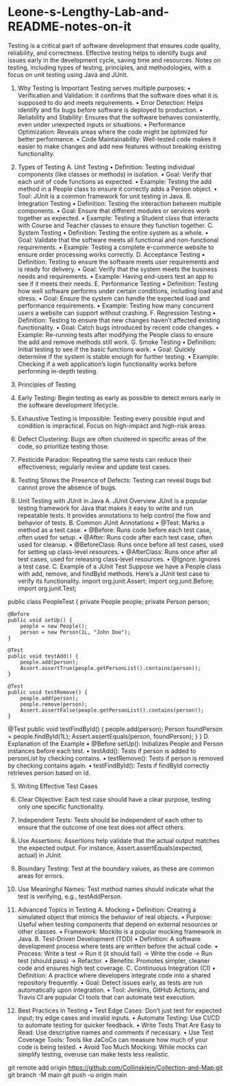 # Leone-s-Lengthy-Lab-and-README-notes-on-it
Testing is a critical part of software development that ensures code quality, reliability, and correctness. Effective testing helps to identify bugs and issues early in the development cycle, saving time and resources.
Notes on testing, including types of testing, principles, and methodologies, with a focus on unit testing using Java and JUnit.
1. Why Testing Is Important
Testing serves multiple purposes:
•	Verification and Validation: It confirms that the software does what it is supposed to do and meets requirements.
•	Error Detection: Helps identify and fix bugs before software is deployed to production.
•	Reliability and Stability: Ensures that the software behaves consistently, even under unexpected inputs or situations.
•	Performance Optimization: Reveals areas where the code might be optimized for better performance.
•	Code Maintainability: Well-tested code makes it easier to make changes and add new features without breaking existing functionality.

2. Types of Testing
A. Unit Testing
•	Definition: Testing individual components (like classes or methods) in isolation.
•	Goal: Verify that each unit of code functions as expected.
•	Example: Testing the add method in a People class to ensure it correctly adds a Person object.
•	Tool: JUnit is a common framework for unit testing in Java.
B. Integration Testing
•	Definition: Testing the interaction between multiple components.
•	Goal: Ensure that different modules or services work together as expected.
•	Example: Testing a Student class that interacts with Course and Teacher classes to ensure they function together.
C. System Testing
•	Definition: Testing the entire system as a whole.
•	Goal: Validate that the software meets all functional and non-functional requirements.
•	Example: Testing a complete e-commerce website to ensure order processing works correctly.
D. Acceptance Testing
•	Definition: Testing to ensure the software meets user requirements and is ready for delivery.
•	Goal: Verify that the system meets the business needs and requirements.
•	Example: Having end-users test an app to see if it meets their needs.
E. Performance Testing
•	Definition: Testing how well software performs under certain conditions, including load and stress.
•	Goal: Ensure the system can handle the expected load and performance requirements.
•	Example: Testing how many concurrent users a website can support without crashing.
F. Regression Testing
•	Definition: Testing to ensure that new changes haven’t affected existing functionality.
•	Goal: Catch bugs introduced by recent code changes.
•	Example: Re-running tests after modifying the People class to ensure the add and remove methods still work.
G. Smoke Testing
•	Definition: Initial testing to see if the basic functions work.
•	Goal: Quickly determine if the system is stable enough for further testing.
•	Example: Checking if a web application’s login functionality works before performing in-depth testing.

3. Principles of Testing
1.	Early Testing: Begin testing as early as possible to detect errors early in the software development lifecycle.
2.	Exhaustive Testing is Impossible: Testing every possible input and condition is impractical. Focus on high-impact and high-risk areas.
3.	Defect Clustering: Bugs are often clustered in specific areas of the code, so prioritize testing those.
4.	Pesticide Paradox: Repeating the same tests can reduce their effectiveness; regularly review and update test cases.
5.	Testing Shows the Presence of Defects: Testing can reveal bugs but cannot prove the absence of bugs.

4. Unit Testing with JUnit in Java
A. JUnit Overview
JUnit is a popular testing framework for Java that makes it easy to write and run repeatable tests. It provides annotations to help control the flow and behavior of tests.
B. Common JUnit Annotations
•	@Test: Marks a method as a test case.
•	@Before: Runs code before each test case, often used for setup.
•	@After: Runs code after each test case, often used for cleanup.
•	@BeforeClass: Runs once before all test cases, used for setting up class-level resources.
•	@AfterClass: Runs once after all test cases, used for releasing class-level resources.
•	@Ignore: Ignores a test case.
C. Example of a JUnit Test
Suppose we have a People class with add, remove, and findById methods. Here’s a JUnit test case to verify its functionality.
import org.junit.Assert;
import org.junit.Before;
import org.junit.Test;

public class PeopleTest {
    private People people;
    private Person person;

    @Before
    public void setUp() {
        people = new People();
        person = new Person(1L, "John Doe");
    }

    @Test
    public void testAdd() {
        people.add(person);
        Assert.assertTrue(people.getPersonList().contains(person));
    }

    @Test
    public void testRemove() {
        people.add(person);
        people.remove(person);
        Assert.assertFalse(people.getPersonList().contains(person));
    }
  @Test
    public void testFindById() {
        people.add(person);
        Person foundPerson = people.findById(1L);
        Assert.assertEquals(person, foundPerson);
    }
}
D. Explanation of the Example
•	@Before setUp(): Initializes People and Person instances before each test.
•	testAdd(): Tests if person is added to personList by checking contains.
•	testRemove(): Tests if person is removed by checking contains again.
•	testFindById(): Tests if findById correctly retrieves person based on id.

5. Writing Effective Test Cases
1.	Clear Objective: Each test case should have a clear purpose, testing only one specific functionality.
2.	Independent Tests: Tests should be independent of each other to ensure that the outcome of one test does not affect others.
3.	Use Assertions: Assertions help validate that the actual output matches the expected output. For instance, Assert.assertEquals(expected, actual) in JUnit.
4.	Boundary Testing: Test at the boundary values, as these are common areas for errors.
5.	Use Meaningful Names: Test method names should indicate what the test is verifying, e.g., testAddPerson.

6. Advanced Topics in Testing
A. Mocking
•	Definition: Creating a simulated object that mimics the behavior of real objects.
•	Purpose: Useful when testing components that depend on external resources or other classes.
•	Framework: Mockito is a popular mocking framework in Java.
B. Test-Driven Development (TDD)
•	Definition: A software development process where tests are written before the actual code.
•	Process: Write a test -> Run it (it should fail) -> Write the code -> Run test (should pass) -> Refactor.
•	Benefits: Promotes simpler, cleaner code and ensures high test coverage.
C. Continuous Integration (CI)
•	Definition: A practice where developers integrate code into a shared repository frequently.
•	Goal: Detect issues early, as tests are run automatically upon integration.
•	Tool: Jenkins, GitHub Actions, and Travis CI are popular CI tools that can automate test execution.

7. Best Practices in Testing
•	Test Edge Cases: Don’t just test for expected input; try edge cases and invalid inputs.
•	Automate Testing: Use CI/CD to automate testing for quicker feedback.
•	Write Tests That Are Easy to Read: Use descriptive names and comments if necessary.
•	Use Test Coverage Tools: Tools like JaCoCo can measure how much of your code is being tested.
•	Avoid Too Much Mocking: While mocks can simplify testing, overuse can make tests less realistic.

git remote add origin https://github.com/Collinsklein/Collection-and-Map.git
git branch -M main
git push -u origin main

